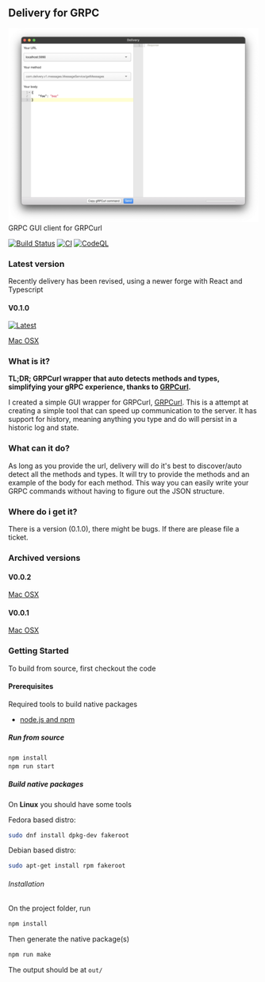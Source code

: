 ## Delivery for GRPC
![Screenshot](https://raw.githubusercontent.com/kfwerf/delivery/master/screenshot/desktop-macosx.png)
GRPC GUI client for GRPCurl

[![Build Status](https://travis-ci.org/miguelbaldi/delivery.svg?branch=make-linux)](https://travis-ci.org/miguelbaldi/delivery)
[![CI](https://github.com/kfwerf/delivery/actions/workflows/main.yml/badge.svg?branch=master)](https://github.com/kfwerf/delivery/actions/workflows/main.yml)
[![CodeQL](https://github.com/kfwerf/delivery/actions/workflows/codeql-analysis.yml/badge.svg)](https://github.com/kfwerf/delivery/actions/workflows/codeql-analysis.yml)

### Latest version
Recently delivery has been revised, using a newer forge with React and Typescript

#### V0.1.0
[![Latest](https://github.com/kfwerf/delivery/blob/master/screenshot/logo.png?raw=true)](https://github.com/kfwerf/delivery/releases/download/v0.1.0/Delivery-darwin-x64-0.1.0.zip)

[Mac OSX](https://github.com/kfwerf/delivery/releases/download/v0.0.2/Delivery-darwin-x64-0.0.2.zip)

### What is it?
**TL;DR; GRPCurl wrapper that auto detects methods and types, simplifying your gRPC experience,
thanks to [GRPCurl](https://github.com/fullstorydev/grpcurl).**

I created a simple GUI wrapper for GRPCurl, [GRPCurl](https://github.com/fullstorydev/grpcurl).
This is a attempt at creating a simple tool that can speed up communication to the server. It has
support for history, meaning anything you type and do will persist in a historic log and state.

### What can it do?
As long as you provide the url, delivery will do it's best to discover/auto detect all the
methods and types. It will try to provide the methods and an example of the body for each method.
This way you can easily write your GRPC commands without having to figure out the JSON structure.

### Where do i get it?
There is a version (0.1.0), there might be bugs. If there are please file a ticket.

### Archived versions
#### V0.0.2
[Mac OSX](https://github.com/kfwerf/delivery/releases/download/v0.0.2/Delivery-darwin-x64-0.0.2.zip)

#### V0.0.1
[Mac OSX](https://github.com/kfwerf/delivery/releases/download/v0.0.1/Delivery-darwin-x64-0.0.1.zip)

### Getting Started
To build from source, first checkout the code

#### Prerequisites
Required tools to build native packages

* [node.js and npm](https://www.npmjs.com/get-npm)

##### Run from source
```sh
npm install
npm run start
```

##### Build native packages
On **Linux** you should have some tools

Fedora based distro:

```sh
sudo dnf install dpkg-dev fakeroot
```

Debian based distro:

```sh
sudo apt-get install rpm fakeroot
```

###### Installation
On the project folder, run
```sh
npm install
```
Then generate the native package(s)
```sh
npm run make
```
The output should be at `out/`
